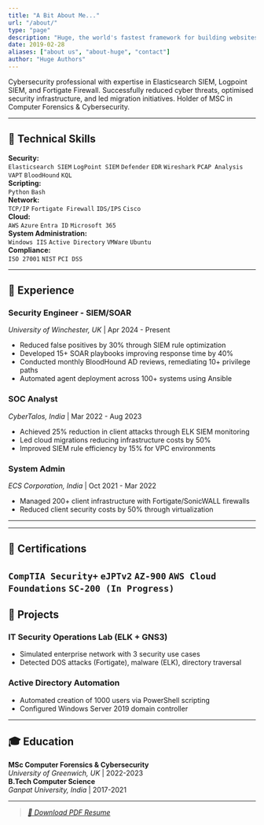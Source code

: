 ```yaml
---
title: "A Bit About Me..."
url: "/about/"
type: "page"
description: "Huge, the world's fastest framework for building websites"
date: 2019-02-28
aliases: ["about us", "about-huge", "contact"]
author: "Huge Authors"
---
```





Cybersecurity professional with expertise in Elasticsearch SIEM, Logpoint SIEM, and Fortigate Firewall. Successfully reduced cyber threats, optimised security infrastructure, and led migration initiatives. Holder of MSC in Computer Forensics & Cybersecurity.

---

## 🔧 Technical Skills  
**Security:**  
`Elasticsearch SIEM` `LogPoint SIEM` `Defender` `EDR` `Wireshark` `PCAP Analysis` `VAPT` `BloodHound` `KQL`  
**Scripting:**  
`Python` `Bash`  
**Network:**  
`TCP/IP` `Fortigate Firewall` `IDS/IPS` `Cisco`  
**Cloud:**  
`AWS` `Azure` `Entra ID` `Microsoft 365`  
**System Administration:**  
`Windows IIS` `Active Directory` `VMWare` `Ubuntu`  
**Compliance:**  
`ISO 27001` `NIST` `PCI DSS`

---

## 💼 Experience  

### **Security Engineer - SIEM/SOAR**  
*University of Winchester, UK* | Apr 2024 - Present  
- Reduced false positives by 30% through SIEM rule optimization  
- Developed 15+ SOAR playbooks improving response time by 40%  
- Conducted monthly BloodHound AD reviews, remediating 10+ privilege paths  
- Automated agent deployment across 100+ systems using Ansible  

### **SOC Analyst**  
*CyberTalos, India* | Mar 2022 - Aug 2023  
- Achieved 25% reduction in client attacks through ELK SIEM monitoring  
- Led cloud migrations reducing infrastructure costs by 50%  
- Improved SIEM rule efficiency by 15% for VPC environments  

### **System Admin**  
*ECS Corporation, India* | Oct 2021 - Mar 2022  
- Managed 200+ client infrastructure with Fortigate/SonicWALL firewalls  
- Reduced client security costs by 50% through virtualization  

---

---
## 📜 Certifications  
`CompTIA Security+` `eJPTv2` `AZ-900` `AWS Cloud Foundations` `SC-200 (In Progress)`
---

## 🚀 Projects  

### **IT Security Operations Lab (ELK + GNS3)**  
- Simulated enterprise network with 3 security use cases  
- Detected DOS attacks (Fortigate), malware (ELK), directory traversal  

### **Active Directory Automation**  
- Automated creation of 1000 users via PowerShell scripting  
- Configured Windows Server 2019 domain controller  

---

## 🎓 Education  
**MSc Computer Forensics & Cybersecurity**  
*University of Greenwich, UK* | 2022-2023  
**B.Tech Computer Science**  
*Ganpat University, India* | 2017-2021  

---

> *[📄 Download PDF Resume](/files/resume.pdf)*
